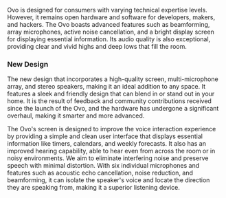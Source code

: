 Ovo is designed for consumers with varying technical expertise levels. However, it remains open hardware and software for developers, makers, and hackers. 
The Ovo boasts advanced features such as beamforming, array microphones, active noise cancellation, and a bright display screen for displaying essential information. Its audio quality is also exceptional, providing clear and vivid highs and deep lows that fill the room.

### New Design
The new design that incorporates a high-quality screen, multi-microphone array, and stereo speakers, making it an ideal addition to any space. It features a sleek and friendly design that can blend in or stand out in your home. It is the result of feedback and community contributions received since the launch of the Ovo, and the hardware has undergone a significant overhaul, making it smarter and more advanced.

The Ovo's screen is designed to improve the voice interaction experience by providing a simple and clean user interface that displays essential information like timers, calendars, and weekly forecasts. It also has an improved hearing capability, able to hear even from across the room or in noisy environments. We aim to eliminate interfering noise and preserve speech with minimal distortion. With six individual microphones and features such as acoustic echo cancellation, noise reduction, and beamforming, it can isolate the speaker's voice and locate the direction they are speaking from, making it a superior listening device.
